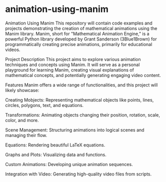 # animation-using-manim
Animation Using Manim
This repository will contain code examples and projects demonstrating the creation of mathematical animations using the Manim library. Manim, short for "Mathematical Animation Engine," is a powerful Python library developed by Grant Sanderson (3Blue1Brown) for programmatically creating precise animations, primarily for educational videos.

Project Description
This project aims to explore various animation techniques and concepts using Manim. It will serve as a personal playground for learning Manim, creating visual explanations of mathematical concepts, and potentially generating engaging video content.

Features
Manim offers a wide range of functionalities, and this project will likely showcase:

Creating Mobjects: Representing mathematical objects like points, lines, circles, polygons, text, and equations.

Transformations: Animating objects changing their position, rotation, scale, color, and more.

Scene Management: Structuring animations into logical scenes and managing their flow.

Equations: Rendering beautiful LaTeX equations.

Graphs and Plots: Visualizing data and functions.

Custom Animations: Developing unique animation sequences.

Integration with Video: Generating high-quality video files from scripts.
